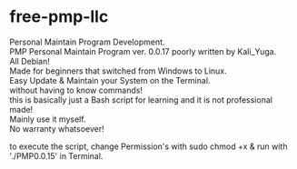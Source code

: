 # free-pmp-llc
Personal Maintain Program Development.    
PMP Personal Maintain Program ver. 0.0.17
poorly written by Kali_Yuga.    
All Debian!    
Made for beginners that switched from Windows to Linux.    
Easy Update & Maintain your System on the Terminal.    
without having to know commands!    
this is basically just a Bash script for learning and it is not professional made!     
Mainly use it myself.    
No warranty whatsoever!    

to execute the script, change Permission's with sudo chmod +x & run with './PMP0.0.15' in Terminal.    
